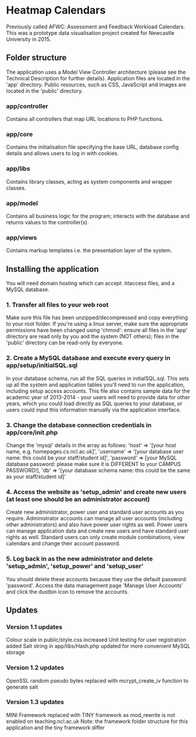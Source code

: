 # Heatmap Calendars
Previously called AFWC: Assessment and Feedback Workload Calendars. 
This was a prototype data visualisation project created for Newcastle University in 2015.

## Folder structure
The application uses a Model View Controller architecture (please see the Technical Description for further details).
Application files are located in the 'app' directory.
Public resources, such as CSS, JavaScript and images are located in the 'public' directory.

### app/controller
Contains all controllers that map URL locations to PHP functions.

### app/core
Contains the initialisation file specifying the base URL, database config details and allows users to log in with cookies.

### app/libs
Contains library classes, acting as system components and wrapper classes.

### app/model
Contains all business logic for the program; interacts with the database and returns values to the controller(s).

### app/views
Contains markup templates i.e. the presentation layer of the system.

## Installing the application
You will need domain hosting which can accept .htaccess files, and a MySQL database.

### 1. Transfer all files to your web root
Make sure this file has been unzipped/decompressed and copy everything to your root folder. If you're using a linux server, make sure the appropriate permissions have been changed using 'chmod': ensure all files in the 'app' directory are read only by you and the system (NOT others); files in the 'public' directory can be read-only by everyone.

### 2. Create a MySQL database and execute every query in app/setup/initialSQL.sql
In your database schema, run all the SQL queries in initialSQL.sql.
This sets up all the system and application tables you'll need to run the application, including setup access accounts.
This file also contains sample data for the academic year of 2013-2014 - your users will need to provide data for other years, which you could load directly as SQL queries to your database, or users could input this information manually via the application interface.

### 3. Change the database connection credentials in app/core/init.php
Change the 'mysql' details in the array as follows:
'host' => '[your host name, e.g. homepages.cs.ncl.ac.uk]',
'username' => '[your database user name: this could be your staff/student id]',
'password' => [your MySQL database password: please make sure it is DIFFERENT to your CAMPUS PASSWORD!],
'db' => '[your database schema name: this could be the same as your staff/student id]'

### 4. Access the website as 'setup_admin' and create new users (at least one should be an administrator account)
Create new administrator, power user and standard user accounts as you require.
Administrator accounts can manage all user accounts (including other administrators) and also have power user rights as well.
Power users can manage application data and create new users and have standard user rights as well.
Standard users can only create module combinations, view calendars and change their account password.

### 5. Log back in as the new administrator and delete 'setup_admin', 'setup_power' and 'setup_user'
You should delete these accounts because they use the default password: 'password'.
Access the data management page 'Manage User Accounts' and click the dustbin icon to remove the accounts.

## Updates

### Version 1.1 updates
Colour scale in public/style.css increased
Unit testing for user registration added
Salt string in app/libs/Hash.php updated for more convenient MySQL storage

### Version 1.2 updates
OpenSSL random pseudo bytes replaced with mcrypt_create_iv function to generate salt

### Version 1.3 updates
MINI Framework replaced with TINY framework as mod_rewrite is not enabled on teaching.ncl.ac.uk
Note: the framework folder structure for this application and the tiny framework differ

